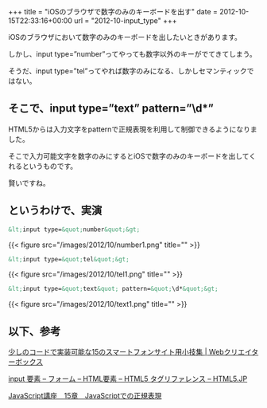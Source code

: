 +++
title = "iOSのブラウザで数字のみのキーボードを出す"
date = 2012-10-15T22:33:16+00:00
url = "2012-10-input_type"
+++

iOSのブラウザにおいて数字のみのキーボードを出したいときがあります。

しかし、input type=&#8221;number&#8221;ってやっても数字以外のキーがでてきてしまう。 

そうだ、input type=&#8221;tel&#8221;ってやれば数字のみになる、しかしセマンティックではない。 

## そこで、input type=&#8221;text&#8221; pattern=&#8221;\d*&#8221;

HTML5からは入力文字をpatternで正規表現を利用して制御できるようになりました。 

そこで入力可能文字を数字のみにするとiOSで数字のみのキーボードを出してくれるというものです。 

賢いですね。 

## というわけで、実演

```html
&lt;input type=&quot;number&quot;&gt;
```

{{< figure src="/images/2012/10/number1.png" title="" >}}

```html
&lt;input type=&quot;tel&quot;&gt;
```

{{< figure src="/images/2012/10/tel1.png" title="" >}}

```html
&lt;input type=&quot;text&quot; pattern=&quot;\d*&quot;&gt;
```

{{< figure src="/images/2012/10/text1.png" title="" >}}

## 以下、参考

[少しのコードで実装可能な15のスマートフォンサイト用小技集 | Webクリエイターボックス](http://www.webcreatorbox.com/tech/smartphone-snippets/)

[input 要素 &#8211; フォーム &#8211; HTML要素 &#8211; HTML5 タグリファレンス &#8211; HTML5.JP](http://www.html5.jp/tag/elements/input.html)

[JavaScript講座　15章　JavaScriptでの正規表現](http://www.site-cooler.com/kwl/javascript/15.htm)
